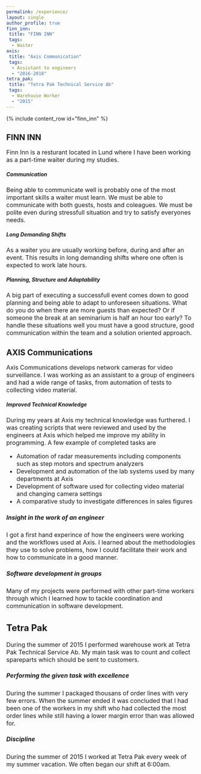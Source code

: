 ```yaml
---
permalink: /experience/
layout: single
author_profile: true
finn_inn:
 title: "FINN INN"
 tags: 
  - Waiter
axis:
 title: "Axis Communication"
 tags: 
  - Assistant to engineers
  - "2016-2018"
tetra_pak:
 title: "Tetra Pak Technical Service Ab"
 tags: 
  - Warehouse Worker
  - "2015"
---
```


{% include content_row id="finn_inn" %}

<h2> FINN INN </h2>
<span style="font-size: 16px; line-height: normal;">
Finn Inn is a resturant located in Lund where I have been working as a part-time waiter during my studies.
</span>

##### Communication
<span style="font-size: 16px; line-height: normal;">
Being able to communicate well is probably one of the most important skills a waiter must learn. We must be able to communicate with both guests, 
hosts and coleagues. We must be polite even during stressfull situation and try to satisfy everyones needs.
</span>

##### Long Demanding Shifts 
<span style="font-size: 16px; line-height: normal;">
As a waiter you are usually working before, during and after an event. This results in long demanding shifts where one often is expected to work late hours.
</span>

##### Planning, Structure and Adaptability 
<span style="font-size: 16px; line-height: normal;">
A big part of executing a successfull event comes down to good planning and being able to adapt to unforeseen situations. 
What do you do when there are more guests than expected? Or if someone the break at an seminarium is half an hour too early?
To handle these situations well you must have a good structure, good communication within the team and a solution oriented approach. 
</span>


<h2> AXIS Communications</h2>
<span style="font-size: 16px; line-height: normal;">
Axis Communications develops network cameras for video surveillance. 
I was working as an assistant to a group of engineers and had a wide range of tasks, from automation of tests to collecting video material. 
</span>

##### Improved Technical Knowledge
<span style="font-size: 16px; line-height: normal;">

During my years at Axis my technical knowledge was furthered. I was creating scripts that were reviewed and used by the engineers at Axis which helped me 
improve my ability in programming. A few example of completed tasks are
</span>
<ul style="font-size: 16px; line-height: normal;">
<li>Automation of radar measurements including components such as step motors and spectrum analyzers </li>
<li>Development and automation of the lab systems used by many departments at Axis </li>
<li>Development of software used for collecting video material and changing camera settings </li>
<li>A comparative study to investigate differences in sales figures</li>
</ul>

##### Insight in the work of an engineer
<span style="font-size: 16px; line-height: normal;">
I got a first hand experince of how the engineers were working and the workflows used at Axis. I learned about the methodologies they use to solve problems,
how I could facilitate their work and how to communicate in a good manner.
</span>

##### Software development in groups 
<span style="font-size: 16px; line-height: normal;">
Many of my projects were performed with other part-time workers through which I learned how to tackle coordination and communication in software development. 
</span>

<h2>Tetra Pak</h2>
<span style="font-size: 16px; line-height: normal;">
During the summer of 2015 I performed warehouse work at Tetra Pak Technical Service Ab. 
My main task was to count and collect spareparts which should be sent to customers. 
</span>

##### Performing the given task with excellence
<span style="font-size: 16px; line-height: normal;">
During the summer I packaged thousans of order lines with very few errors. When the summer ended it was concluded that I had been one of the workers in
my shift who had collected the most order lines while still having a lower margin error than was allowed for.
</span>

##### Discipline
<span style="font-size: 16px; line-height: normal;">
During the summer of 2015 I worked at Tetra Pak every week of my summer vacation. We often began our shift at 6:00am.
</span>
